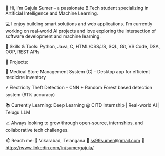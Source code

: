👋 Hi, I'm Gajula Sumer – a passionate B.Tech student specializing in Artificial Intelligence and Machine Learning.

💻 I enjoy building smart solutions and web applications. I'm currently working on real-world AI projects and love exploring the intersection of software development and machine learning.

🧠 Skills & Tools:
Python, Java, C, HTML/CSS/JS, SQL, Git, VS Code, DSA, OOP, REST APIs

🚀 Projects:

🏥 Medical Store Management System (C) – Desktop app for efficient medicine inventory

⚡ Electricity Theft Detection – CNN + Random Forest based detection system (91% accuracy)

📚 Currently Learning: Deep Learning @ CITD Internship | Real-world AI | Telugu LLM

📈 Always looking to grow through open-source, internships, and collaborative tech challenges.

📫 Reach me:
📍 Vikarabad, Telangana
📧 ss99sumer@gmail.com
🔗 https://www.linkedin.com/in/sumergajula/
